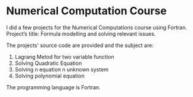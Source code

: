 # Numerical Computation Course
I did a few projects for the Numerical Computations course using Fortran. Project’s title: Formula modelling and solving relevant issues.

The projects' source code are provided and the subject are: 
  1. Lagrang Metod for two variable function
  2. Solving Quadratic Equation
  3. Solving n equation n unknown system
  4. Solving polynomial equation

The programming language is Fortran.
